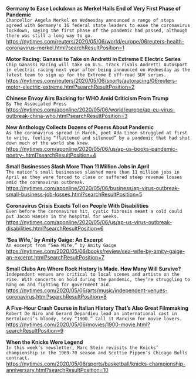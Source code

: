 **Germany to Ease Lockdown as Merkel Hails End of Very First Phase of Pandemic**\
`Chancellor Angela Merkel on Wednesday announced a range of steps agreed with Germany's 16 federal state leaders to ease the coronavirus lockdown, saying the first phase of the pandemic had passed, although there was still a long way to go.`\
https://nytimes.com/reuters/2020/05/06/world/europe/06reuters-health-coronavirus-merkel.html?searchResultPosition=1

**Motor Racing: Ganassi to Take on Andretti in Extreme E Electric Series**\
`Chip Ganassi Racing will take on U.S. track rivals Andretti Autosport in electric racing next year after being announced on Wednesday as the latest team to sign up for the Extreme E off-road SUV series.`\
https://nytimes.com/reuters/2020/05/06/sports/autoracing/06reuters-motor-electric-extreme.html?searchResultPosition=2

**Chinese Envoy Airs Backing for WHO Amid Criticism From Trump**\
`By The Associated Press`\
https://nytimes.com/aponline/2020/05/06/world/europe/ap-eu-virus-outbreak-china-who.html?searchResultPosition=3

**New Anthology Collects Dozens of Poems About Pandemic**\
`As the coronavirus spread in March, poet Ada Limon struggled at first to write, feeling “flattened and silenced” by a pandemic that had shut down much of the world she knew. `\
https://nytimes.com/aponline/2020/05/06/us/ap-us-books-pandemic-poetry-.html?searchResultPosition=4

**Small Businesses Slash More Than 11 Million Jobs in April**\
`The nation’s small businesses slashed more than 11 million jobs in April as they were forced to close or suffered steep revenue losses amid the coronavirus outbreak.`\
https://nytimes.com/aponline/2020/05/06/business/ap-virus-outbreak-small-business-job-losses.html?searchResultPosition=5

**Coronavirus Crisis Exacts Toll on People With Disabilities**\
`Even before the coronavirus hit, cystic fibrosis meant a cold could put Jacob Hansen in the hospital for weeks.`\
https://nytimes.com/aponline/2020/05/06/us/ap-us-virus-outbreak-disabilities.html?searchResultPosition=6

**‘Sea Wife,’ by Amity Gaige: An Excerpt**\
`An excerpt from “Sea Wife,” by Amity Gaige`\
https://nytimes.com/2020/05/06/books/review/sea-wife-by-amity-gaige-an-excerpt.html?searchResultPosition=7

**Small Clubs Are Where Rock History Is Made. How Many Will Survive?**\
`Independent venues are critical to local scenes and artists on the rise. With concerts on hold during the pandemic, they’re struggling to hang on and fighting for government aid.`\
https://nytimes.com/2020/05/06/arts/music/independent-venues-coronavirus.html?searchResultPosition=8

**A Five-Hour Crash Course in Italian History That’s Also Great Filmmaking**\
`Robert De Niro and Gerard Depardieu lead an international cast in Bertolucci’s bloody, sexy “1900.” Call it Marxism for movie lovers.`\
https://nytimes.com/2020/05/06/movies/1900-movie.html?searchResultPosition=9

**When the Knicks Were Legend**\
`In this week’s newsletter, Marc Stein revisits the Knicks’ championship in the 1969-70 season and Scottie Pippen’s Chicago Bulls contract.`\
https://nytimes.com/2020/05/06/sports/basketball/knicks-championship-anniversary.html?searchResultPosition=10


